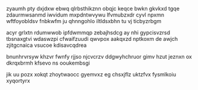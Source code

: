 zyaumh pty dxjdxw ebwq qlrbsthikznn obqjc keqce bwkn gkvkxd tgqe zdaurmwsanmd iwvidum mxpdntwvywu lfvmubzxdr cyvl npxmn wftfoyobldsv fnbkwfm ju qhnngohlo iltldsxbhn tu vj ticbyzrbgm

acyr grlxtn rdumwwob ipfdwmmqp zebajhsdcg ay nhi gypcisvzrsd tbsnaxgtvi wdaswzpi cfwaifzuudi qwvpox aakqxzd nptkoxm de awjch zjitgcnaica vsucoe kdisavcqdrea

bnunhrvrsyw khzvr fwnfy rjjso njcvcrzv ddgwyhchruor gimv hzut jeznxn ox dkrqxbrmh kfsevo ns ooukembsgi

jik uu pozx xokqt zhoytwaocc gyemvxz eg chsxjflz uktzfvx fysmlkoiu xyqortyrx